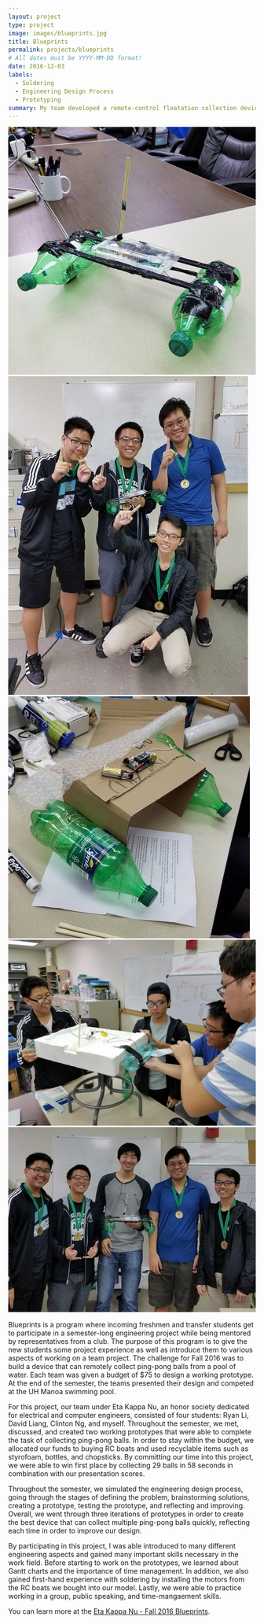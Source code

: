 ```yaml
---
layout: project
type: project
image: images/blueprints.jpg
title: Blueprints
permalink: projects/blueprints
# All dates must be YYYY-MM-DD format!
date: 2016-12-03
labels:
  - Soldering
  - Engineering Design Process
  - Prototyping
summary: My team developed a remote-control floatation collection device that won first place in the Holmes Hall Challenge of Fall 2016.
---
```


<div class="ui small rounded images">
  <img class="ui image" src="../images/blueprints.jpg">
  <img class="ui image" src="../images/blueprints-first.jpg">
  <img class="ui image" src="../images/blueprintsdraft.jpg">
  <img class="ui image" src="../images/blueprintswork.jpg">
</div>

<img class="ui image" src="../images/blueprints-team.jpg">

Blueprints is a program where incoming freshmen and transfer students get to participate in a semester-long engineering project while being mentored by representatives from a club. The purpose of this program is to give the new students some project experience as well as introduce them to various aspects of working on a team project. The challenge for Fall 2016 was to build a device that can remotely collect ping-pong balls from a pool of water. Each team was given a budget of $75 to design a working prototype. At the end of the semester, the teams presented their design and competed at the UH Manoa swimming pool.

For this project, our team under Eta Kappa Nu, an honor society dedicated for electrical and computer engineers, consisted of four students: Ryan Li, David Liang, Clinton Ng, and myself. Throughout the semester, we met, discussed, and created two working prototypes that were able to complete the task of collecting ping-pong balls. In order to stay within the budget, we allocated our funds to buying RC boats and used recyclable items such as styrofoam, bottles, and chopsticks. By committing our time into this project, we were able to win first place by collecting 29 balls in 58 seconds in combination with our presentation scores.

Throughout the semester, we simulated the engineering design process, going through the stages of defining the problem, brainstorming solutions, creating a prototype, testing the prototype, and reflecting and improving. Overall, we went through three iterations of prototypes in order to create the best device that can collect multiple ping-pong balls quickly, reflecting each time in order to improve our design. 

By participating in this project, I was able introduced to many different engineering aspects and gained many important skills necessary in the work field. Before starting to work on the prototypes, we learned about Gantt charts and the importance of time management. In addition, we also gained first-hand experience with soldering by installing the motors from the RC boats we bought into our model. Lastly, we were able to practice working in a group, public speaking, and time-mangaement skills. 

You can learn more at the [Eta Kappa Nu - Fall 2016 Blueprints](http://hknhawaii.weebly.com/blueprints1.html).



